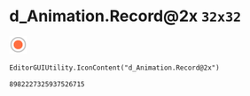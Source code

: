 # d_Animation.Record@2x `32x32`
<img src="/img/d_Animation.Record@2x.png" width=32 height=32>

``` CSharp
EditorGUIUtility.IconContent("d_Animation.Record@2x")
```
```
8982227325937526715
```
